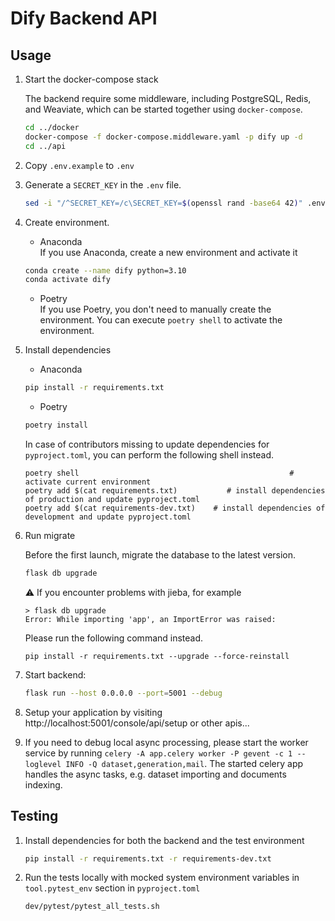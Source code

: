 # Dify Backend API

## Usage

1. Start the docker-compose stack

   The backend require some middleware, including PostgreSQL, Redis, and Weaviate, which can be started together using `docker-compose`.

   ```bash
   cd ../docker
   docker-compose -f docker-compose.middleware.yaml -p dify up -d
   cd ../api
   ```
2. Copy `.env.example` to `.env`
3. Generate a `SECRET_KEY` in the `.env` file.

   ```bash
   sed -i "/^SECRET_KEY=/c\SECRET_KEY=$(openssl rand -base64 42)" .env
   ```
4. Create environment.
   - Anaconda  
   If you use Anaconda, create a new environment and activate it
   ```bash
   conda create --name dify python=3.10
   conda activate dify
   ```
   - Poetry  
   If you use Poetry, you don't need to manually create the environment. You can execute `poetry shell` to activate the environment.
5. Install dependencies
   - Anaconda  
   ```bash
   pip install -r requirements.txt
   ```
   - Poetry  
   ```bash
   poetry install
   ```
   In case of contributors missing to update dependencies for `pyproject.toml`, you can perform the following shell instead.
   ```base
   poetry shell                                               # activate current environment
   poetry add $(cat requirements.txt)           # install dependencies of production and update pyproject.toml
   poetry add $(cat requirements-dev.txt)    # install dependencies of development and update pyproject.toml
   ```
6. Run migrate

   Before the first launch, migrate the database to the latest version.

   ```bash
   flask db upgrade
   ```

   ⚠️ If you encounter problems with jieba, for example

   ```
   > flask db upgrade
   Error: While importing 'app', an ImportError was raised:
   ```

   Please run the following command instead.

   ```
   pip install -r requirements.txt --upgrade --force-reinstall
   ```

7. Start backend:
   ```bash
   flask run --host 0.0.0.0 --port=5001 --debug
   ```
8. Setup your application by visiting http://localhost:5001/console/api/setup or other apis...
9. If you need to debug local async processing, please start the worker service by running 
`celery -A app.celery worker -P gevent -c 1 --loglevel INFO -Q dataset,generation,mail`.
The started celery app handles the async tasks, e.g. dataset importing and documents indexing.


## Testing

1. Install dependencies for both the backend and the test environment
   ```bash
   pip install -r requirements.txt -r requirements-dev.txt
   ``` 
   
2. Run the tests locally with mocked system environment variables in `tool.pytest_env` section in `pyproject.toml`
   ```bash
   dev/pytest/pytest_all_tests.sh
   ```

